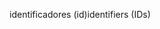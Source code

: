 <span data-ttu-id="db8c2-101">identificadores (id)</span><span class="sxs-lookup"><span data-stu-id="db8c2-101">identifiers (IDs)</span></span>